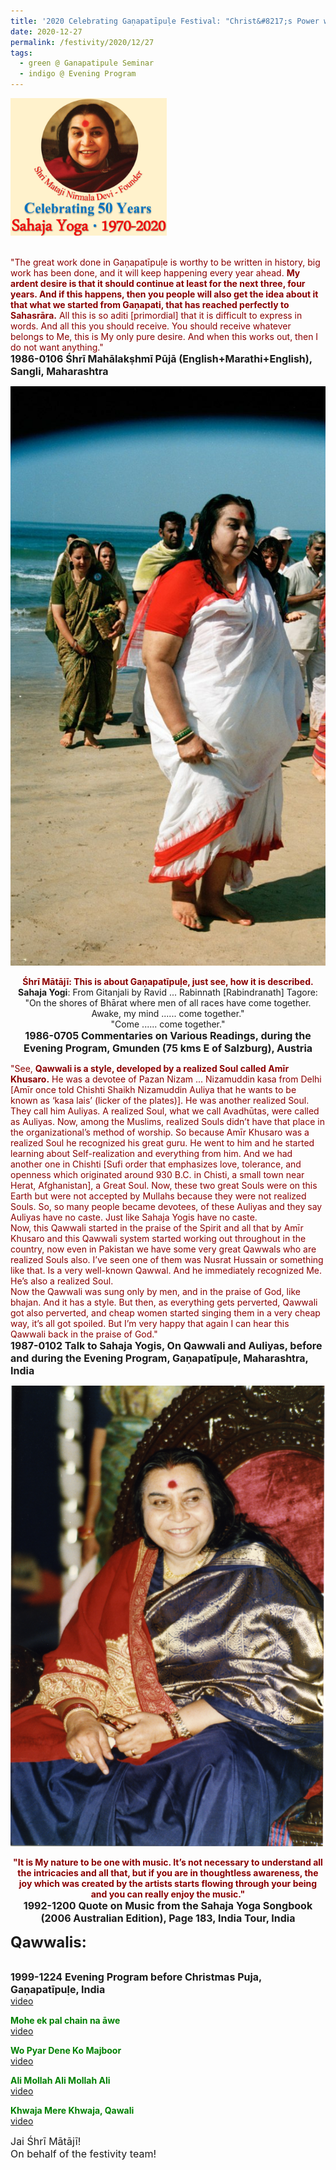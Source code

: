 ```yaml
---
title: '2020 Celebrating Gaṇapatīpuḷe Festival: "Christ&#8217;s Power was of course Auṃkāra. His Power was Praṇava ...... He is the Incarnation of tapasyā." '
date: 2020-12-27
permalink: /festivity/2020/12/27
tags:
  - green @ Ganapatipule Seminar
  - indigo @ Evening Program
---
```


<div style="text-align: left"><img src="/images/image00.png" width="250" /></div><br>

<p>
<font color="DarkRed">"The great work done in Gaṇapatīpuḷe is worthy to be written in history, big work has been done, and it will keep happening every year ahead. <b>My ardent desire is that it should continue at least for the next three, four years. And if this happens, then you people will also get the idea about it that what we started from Gaṇapati, that has reached perfectly to Sahasrāra.</b> All this is so aditi [primordial] that it is difficult to express in words. And all this you should receive. You should receive whatever belongs to Me, this is My only pure desire. And when this works out, then I do not want anything."</font><br>
<font size="+0"><b>1986-0106 Śhrī Mahālakṣhmī Pūjā (English+Marathi+English), Sangli, Maharashtra</b></font>
</p>

<div style="text-align: center"><img src="/images/image591.png" /></div>

<p style="text-align:center;">
<font color="DarkRed"><b>Śhrī Mātājī: This is about Gaṇapatīpuḷe, just see, how it is described.</b></font><br>
<b>Sahaja Yogi</b>: From Gitanjali by Ravid ... Rabinnath [Rabindranath] Tagore: "On the shores of Bhārat where men of all races have come together. Awake, my mind ...... come together."<br>
"Come ...... come together."<br>
<font size="+0"><b>1986-0705 Commentaries on Various Readings, during the Evening Program, Gmunden (75 kms E of Salzburg), Austria</b></font>
</p>

<p>
<font color="DarkRed">"See, <b>Qawwali is a style, developed by a realized Soul called Amīr Khusaro.</b> He was a devotee of Pazan Nizam ... Nizamuddin kasa from Delhi [Amīr once told Chishti Shaikh Nizamuddin Auliya that he wants to be known as ‘kasa lais’ (licker of the plates)]. He was another realized Soul.<br>
They call him Auliyas. A realized Soul, what we call Avadhūtas, were called as Auliyas. Now, among the Muslims, realized Souls didn’t have that place in the organizational’s method of worship. So because Amīr Khusaro was a realized Soul he recognized his great guru. He went to him and he started learning about Self-realization and everything from him. And we had another one in Chishti [Sufi order that emphasizes love, tolerance, and openness which originated around 930 B.C. in Chisti, a small town near Herat, Afghanistan], a Great Soul. Now, these two great Souls were on this Earth but were not accepted by Mullahs because they were not realized Souls. So, so many people became devotees, of these Auliyas and they say Auliyas have no caste. Just like Sahaja Yogis have no caste.<br>
Now, this Qawwali started in the praise of the Spirit and all that by Amīr Khusaro and this Qawwali system started working out throughout in the country, now even in Pakistan we have some very great Qawwals who are realized Souls also. I’ve seen one of them was Nusrat Hussain or something like that. Is a very well-known Qawwal. And he immediately recognized Me. He’s also a realized Soul.<br>
Now the Qawwali was sung only by men, and in the praise of God, like bhajan. And it has a style. But then, as everything gets perverted, Qawwali got also perverted, and cheap women started singing them in a very cheap way, it’s all got spoiled. But I’m very happy that again I can hear this Qawwali back in the praise of God."</font><br>
<font size="+0"><b>1987-0102 Talk to Sahaja Yogis, On Qawwali and Auliyas, before and during the Evening Program, Gaṇapatīpuḷe, Maharashtra, India</b></font>
</p>

<div style="text-align: center"><img src="/images/image592.png" /></div>

<p style="text-align:center;">
<font color="DarkRed"><b>"It is My nature to be one with music. It’s not necessary to understand all the intricacies and all that, but if you are in thoughtless awareness, the joy which was created by the artists starts flowing through your being and you can really enjoy the music."</b></font><br>
<font size="+0"><b>1992-1200 Quote on Music from the Sahaja Yoga Songbook (2006 Australian Edition), Page 183, India Tour, India</b></font>
</p>

<font size="+2"><b>Qawwalis:</b></font>

<p>
<font color="green"><b></b></font><br>
<font size="+0"><b>1999-1224 Evening Program before Christmas Puja, Gaṇapatīpuḷe, India</b></font><br>
<a href="https://www.youtube.com/watch?v=S1TYdnqlONM&feature=emb_logo&ab_channel=TeachingsofH.H.ShriMatajiNirmalaDevi"> video</a>
</p>

<p>
<font color="green"><b>Mohe ek pal chain na āwe</b></font><br>
<a href="https://www.youtube.com/watch?v=bTJfxnOF53s&t=5s&ab_channel=SahajaYoga">video</a>
</p>

<p>
<font color="green"><b>Wo Pyar Dene Ko Majboor</b></font><br>
<a href="https://www.youtube.com/watch?v=RRdMxobgC6I&ab_channel=SahajaYoga">video</a>
</p>
 
<p>
<font color="green"><b>Ali Mollah Ali Mollah Ali</b></font><br>
<a href="https://www.youtube.com/watch?v=rdwlr22SDk8&ab_channel=SahajaYoga">video</a> 
</p>

<p>
<font color="green"><b>Khwaja Mere Khwaja, Qawali</b></font><br>
<a href="https://www.youtube.com/watch?v=eLsfcw5d17U&ab_channel=SahajaYoga">video</a> 
</p>

<p>
<font size="+0">Jai Śhrī Mātājī!<br>
On behalf of the festivity team!</font>
</p>